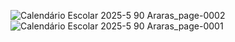 ![Calendário Escolar 2025-5 90 Araras_page-0002](https://github.com/user-attachments/assets/fe54c5eb-56fa-452f-8345-42d61ef1081b)
![Calendário Escolar 2025-5 90 Araras_page-0001](https://github.com/user-attachments/assets/72d2d96c-238f-4a6d-b869-3a5405641384)
